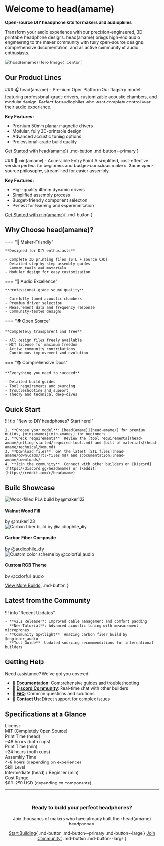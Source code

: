 # Welcome to head(amame)

**Open-source DIY headphone kits for makers and audiophiles**

Transform your audio experience with our precision-engineered, 3D-printable headphone designs. head(amame) brings high-end audio engineering to the maker community with fully open-source designs, comprehensive documentation, and an active community of audio enthusiasts.

![head(amame) Hero Image](assets/images/headamame-hero.jpg){ .center }

## Our Product Lines

<div class="component-card">
### 🎧 head(amame) - Premium Open Platform
Our flagship model featuring professional-grade drivers, customizable acoustic chambers, and modular design. Perfect for audiophiles who want complete control over their audio experience.

**Key Features:**
- Premium 50mm planar magnetic drivers
- Modular, fully 3D-printable design
- Advanced acoustic tuning options
- Professional-grade build quality

[Get Started with head(amame)](head-amame/){ .md-button .md-button--primary }
</div>

<div class="component-card">
### 🎵 min(amame) - Accessible Entry Point
A simplified, cost-effective version perfect for beginners and budget-conscious makers. Same open-source philosophy, streamlined for easier assembly.

**Key Features:**
- High-quality 40mm dynamic drivers
- Simplified assembly process
- Budget-friendly component selection
- Perfect for learning and experimentation

[Get Started with min(amame)](min-amame/){ .md-button }
</div>

## Why Choose head(amame)?

=== "🔧 Maker-Friendly"
    
    **Designed for DIY enthusiasts**
    
    - Complete 3D printing files (STL + source CAD)
    - Detailed step-by-step assembly guides
    - Common tools and materials
    - Modular design for easy customization

=== "🎯 Audio Excellence"
    
    **Professional-grade sound quality**
    
    - Carefully tuned acoustic chambers
    - Premium driver selection
    - Measurement data and frequency response
    - Community-tested designs

=== "🌍 Open Source"
    
    **Completely transparent and free**
    
    - All design files freely available
    - MIT license for maximum freedom
    - Active community contributions
    - Continuous improvement and evolution

=== "📚 Comprehensive Docs"
    
    **Everything you need to succeed**
    
    - Detailed build guides
    - Tool requirements and sourcing
    - Troubleshooting and support
    - Theory and technical deep-dives

## Quick Start

!!! tip "New to DIY headphones? Start here!"
    
    1. **Choose your model**: [head(amame)](head-amame/) for premium builds, [min(amame)](min-amame/) for beginners
    2. **Check requirements**: Review the [tool requirements](head-amame/getting-started/required-tools.md) and [bill of materials](head-amame/technical/bom.md)
    3. **Download files**: Get the latest [STL files](head-amame/downloads/stl-files.md) and [documentation](head-amame/downloads/)
    4. **Join the community**: Connect with other builders on [Discord](https://discord.gg/headamame) or [Reddit](https://reddit.com/r/headamame)

## Build Showcase

<div class="build-gallery">
  <div class="build-card">
    <img src="assets/images/build-showcase-1.jpg" alt="Wood-filled PLA build by @maker123">
    <div class="build-card-content">
      <h4>Walnut Wood Fill</h4>
      <div class="builder">by @maker123</div>
    </div>
  </div>
  
  <div class="build-card">
    <img src="assets/images/build-showcase-2.jpg" alt="Carbon fiber build by @audiophile_diy">
    <div class="build-card-content">
      <h4>Carbon Fiber Composite</h4>
      <div class="builder">by @audiophile_diy</div>
    </div>
  </div>
  
  <div class="build-card">
    <img src="assets/images/build-showcase-3.jpg" alt="Custom color scheme by @colorful_audio">
    <div class="build-card-content">
      <h4>Custom RGB Theme</h4>
      <div class="builder">by @colorful_audio</div>
    </div>
  </div>
</div>

[View More Builds](community/build-gallery.md){ .md-button }

## Latest from the Community

!!! info "Recent Updates"
    
    - **v2.1 Release**: Improved cable management and comfort padding
    - **New Tutorial**: Advanced acoustic tuning with measurement microphones
    - **Community Spotlight**: Amazing carbon fiber build by @engineer_audio
    - **Tool Guide**: Updated sourcing recommendations for international builders

## Getting Help

Need assistance? We've got you covered:

- 📖 **[Documentation](support/)**: Comprehensive guides and troubleshooting
- 💬 **[Discord Community](https://discord.gg/headamame)**: Real-time chat with other builders
- 🔧 **[FAQ](support/faq.md)**: Common questions and solutions
- 📧 **[Contact Us](support/contact.md)**: Direct support for complex issues

## Specifications at a Glance

<div class="spec-table">
<div class="spec-label">License</div>
<div class="spec-value">MIT (Completely Open Source)</div>
<div class="spec-label">Print Time (head)</div>
<div class="spec-value">~48 hours (both cups)</div>
<div class="spec-label">Print Time (min)</div>
<div class="spec-value">~24 hours (both cups)</div>
<div class="spec-label">Assembly Time</div>
<div class="spec-value">4-8 hours (depending on experience)</div>
<div class="spec-label">Skill Level</div>
<div class="spec-value">Intermediate (head) / Beginner (min)</div>
<div class="spec-label">Cost Range</div>
<div class="spec-value">$80-250 USD (depending on components)</div>
</div>

---

<div style="text-align: center; margin: 3rem 0;">
  <h3>Ready to build your perfect headphones?</h3>
  <p>Join thousands of makers who have already built their head(amame) headphones.</p>
  
  [Start Building](head-amame/getting-started/){ .md-button .md-button--primary .md-button--large }
  [Join Community](https://discord.gg/headamame){ .md-button .md-button--large }
</div>